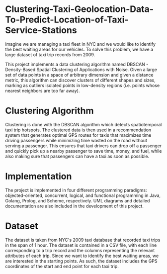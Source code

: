 # Clustering-Taxi-Geolocation-Data-To-Predict-Location-of-Taxi-Service-Stations
Imagine we are managing a taxi fleet in NYC and we would like to identify the best waiting areas for our vehicles. To solve this problem, we have a large dataset of taxi trip records from 2009.

This project implements a data clustering algorithm named DBSCAN - Density-Based Spatial Clustering of Applications with Noise. Given a large set of data points in a space
of arbitrary dimension and given a distance metric, this algorithm can discover clusters of different shapes and sizes, marking as outliers isolated points in low-density regions (i.e. points whose nearest neighbors are too far away).


# Clustering Algorithm
Clustering is done with the DBSCAN algorithm which detects spatiotemporal taxi trip hotspots. The clustered data is then used in a recommendation system that generates optimal GPS routes for taxis that maximizes time driving passengers while minimizing time wasted on the road without serving a passenger. This ensures that taxi drivers can drop off a passenger and quickly pick up a nearby passenger to save time, money, and fuel, while also making sure that passengers can have a taxi as soon as possible.

# Implementation
The project is implemented in four different programming paradigms: objected-oriented, concurrent, logical, and functional programming in Java, Golang, Prolog, and Scheme, respectively. UML diagrams and detailed documentation are also included in the development of this project.

# Dataset
The dataset is taken from NYC's 2009 taxi database that recorded taxi trips in the span of 1 hour. The dataset is contained in a CSV file, with each line corresponding to a trip record and the columns representing the relevant attributes of each trip. Since we want to identify the best waiting areas, we are interested in the starting points. As such, the dataset includes the GPS coordinates of the start and end point for each taxi trip.
